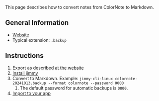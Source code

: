 This page describes how to convert notes from ColorNote to Markdown.

## General Information

- [Website](https://www.colornote.com/)
- Typical extension: `.backup`

## Instructions

1. Export as described [at the website](https://www.colornote.com/faq-question/what-is-device-backup/)
2. [Install jimmy](../index.md#installation)
3. Convert to Markdown. Example: `jimmy-cli-linux colornote-20241013.backup --format colornote --password 0000`
    1. The default password for automatic backups is `0000`.
4. [Import to your app](../import_instructions.md)
